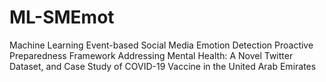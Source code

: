 # ML-SMEmot
Machine Learning Event-based Social Media Emotion Detection Proactive Preparedness Framework Addressing Mental Health: A Novel Twitter Dataset, and Case Study of COVID-19 Vaccine in the United Arab Emirates
